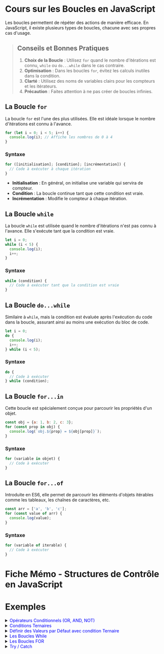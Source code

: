 


# Cours sur les Boucles en JavaScript

Les boucles permettent de répéter des actions de manière efficace. En JavaScript, il existe plusieurs types de boucles, chacune avec ses propres cas d'usage.

> ## Conseils et Bonnes Pratiques
>
> 1. **Choix de la Boucle** : Utilisez `for` quand le nombre d'itérations est connu, `while` ou `do...while` dans le cas contraire.
> 2. **Optimisation** : Dans les boucles `for`, évitez les calculs inutiles dans la condition.
> 3. **Clarté** : Utilisez des noms de variables clairs pour les compteurs et les itérateurs.
> 4. **Précaution** : Faites attention à ne pas créer de boucles infinies.


## La Boucle `for`

La boucle `for` est l'une des plus utilisées. Elle est idéale lorsque le nombre d'itérations est connu à l'avance.

```javascript
for (let i = 0; i < 5; i++) {
  console.log(i); // Affiche les nombres de 0 à 4
}
```

### Syntaxe

```javascript
for ([initialisation]; [condition]; [incrémentation]) {
  // Code à exécuter à chaque itération
}
```

- **Initialisation** : En général, on initialise une variable qui servira de compteur.
- **Condition** : La boucle continue tant que cette condition est vraie.
- **Incrémentation** : Modifie le compteur à chaque itération.

## La Boucle `while`

La boucle `while` est utilisée quand le nombre d'itérations n'est pas connu à l'avance. Elle s'exécute tant que la condition est vraie.

```javascript
let i = 0;
while (i < 5) {
  console.log(i);
  i++;
}
```

### Syntaxe

```javascript
while (condition) {
  // Code à exécuter tant que la condition est vraie
}
```

## La Boucle `do...while`

Similaire à `while`, mais la condition est évaluée après l'exécution du code dans la boucle, assurant ainsi au moins une exécution du bloc de code.

```javascript
let i = 0;
do {
  console.log(i);
  i++;
} while (i < 5);
```

### Syntaxe

```javascript
do {
  // Code à exécuter
} while (condition);
```

## La Boucle `for...in`

Cette boucle est spécialement conçue pour parcourir les propriétés d'un objet.

```javascript
const obj = {a: 1, b: 2, c: 3};
for (const prop in obj) {
  console.log(`obj.${prop} = ${obj[prop]}`);
}
```

### Syntaxe

```javascript
for (variable in objet) {
  // Code à exécuter
}
```

## La Boucle `for...of`

Introduite en ES6, elle permet de parcourir les éléments d'objets itérables comme les tableaux, les chaînes de caractères, etc.

```javascript
const arr = ['a', 'b', 'c'];
for (const value of arr) {
  console.log(value);
}
```

### Syntaxe

```javascript
for (variable of iterable) {
  // Code à exécuter
}
```



# Fiche Mémo - Structures de Contrôle en JavaScript

# Exemples

<details>
<summary><span style="color: blue;">Opérateurs Conditionnels (OR, AND, NOT)</span></summary>

```javascript
var arrive = "a";
var depart = "b";
var chauffeur = "";

if ((depart != "" && arrive != "") && (chauffeur != "")) {
  console.log('Le train va démarrer.');
} else {
  console.log('Le train ne peut pas démarrer.');
}
```
</details>

<details>
<summary><span style="color: blue;">Conditions Ternaires</span></summary>

```javascript
let x = 5;
x > 3 ? console.log('x est supérieur à 3') : console.log('x est inférieur ou égal à 3');

// Version if-else équivalente
if (x > 3) {
  console.log('x est supérieur à 3');
} else {
  console.log('x est inférieur ou égal à 3');
}
```
</details>

<details>
<summary><span style="color: blue;">Définir des Valeurs par Défaut avec condition Ternaire</span></summary>

```javascript
var depart = "Paris";
var arrive = prompt("Où souhaitez-vous aller ?") || "Lyon";
var chauffeur = "Anthony F.";

if ((depart != "" && arrive != "") && (chauffeur != "")) {
  alert('Le train va démarrer à destination de ' + arrive + '.');
} else {
  alert('Le train ne peut pas démarrer.');
}
```
</details>

<details>
<summary><span style="color: blue;">Les Boucles While</span></summary>

### Boucle While
```javascript
let i = 1;
while (i < 5) {
  console.log('Ligne : ' + i);
  i++;
}
```

### Boucle Do While
```javascript
do {
  var prenom = prompt("Quel est votre prénom ?");
} while (prenom == "" || prenom == null);

alert('Bonjour ' + prenom + '.');
```

### Boucle For vs. While
#### While
```javascript
let i = 1;
while (i < 5) {
  console.log('Ligne : ' + i);
  i++;
}
```

#### For
```javascript
for (let i = 1; i < 5; i++) {
  console.log('Ligne : ' + i);
}
```
</details>

<details>
<summary><span style="color: blue;">Les Boucles FOR</span></summary>

### Boucle FOR In
```javascript
let panier = ['fraise', 'banane', 'poire', 'pomme', 'cerise'];
for (const fruit in panier) {
  console.log(fruit); // Index
  console.log(panier[fruit]); // Contenu
  panier[fruit] = 'abricot'; // Remplacement
}
```

### Boucle FOR Of
```javascript
let panier = ['fraise', 'banane', 'poire', 'pomme', 'cerise'];
for (const fruit of panier) {
  console.log(fruit); // Contenu
  console.log(panier.indexOf(fruit)); // Index
}
```

### Boucle FOR Each
```javascript
let listeDePays = ['France', 'Belgique', 'Japon', 'Maroc'];
listeDePays.forEach(pays => console.log(pays)); // Fonction fléchée
```
</details>


<details>
<summary><span style="color: blue;">Try / Catch</span></summary>

### Exemple 1
```javascript
try {
  alert(hello);
} catch (error) {
  alert('Une erreur est survenue ! 😱 (message 1/4)');
  alert(error + ' (message 2/4)');
  alert(error.message + ' (message 3/4)');
  alert(error.stack + ' (message 4/4)');
}
```

### Exemple 2 - Choix d'une arme et ajustement des dégâts
```javascript
let recompense = prompt("Choisissez une récompense parmi une 'épée' (dgt 40), un 'arc' (dgt 30) ou deux 'haches' (dgt 20x2) ");
let degats = 5;

while (true) {
    try {
      switch (recompense) {
        case "épée":
          degats = 40;
          break;
        case "arc":
          degats = 30;
          break;
        case "haches":
          degats = 20;
          break;
        default:
          throw new Error("Vous devez choisir une récompense parmi une 'épée' (dgt 40), un 'arc' (dgt 30) ou deux 'haches' (dgt 20x2)")
      }
      alert("Vous avez choisi : " + recompense + " pour " + degats + " points de dégâts !");
      alert('Vous vous équipez de votre nouvelle arme et vous remettez sur le chemin de votre aventure !');
      break;
    } catch (error) {
        alert(error);
        recompense = prompt("Choisissez une récompense parmi une 'épée' (dgt 40), un 'arc' (dgt 30) ou deux 'haches' (dgt 20x2) ");
    }
}
```
</details>



